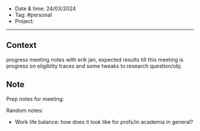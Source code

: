 
- Date & time:  24/03/2024
- Tag: #personal
- Project:

---

## Context

progress meeting notes with erik jan, expected results till this meeting is progress on eligiblity traces and some tweaks to research question/obj.

## Note
 
Prep notes for meeting:



Random notes:
- Work life balance: how does it look like for profs/in academia in general?